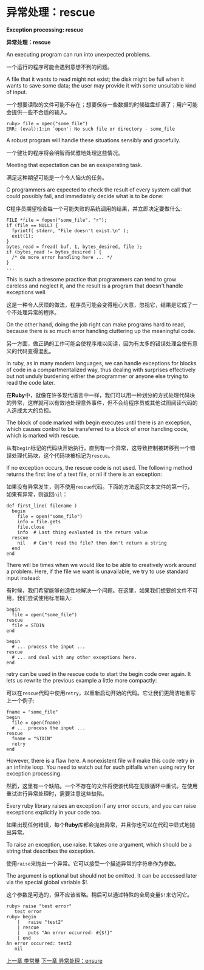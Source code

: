 # 异常处理：rescue
**Exception processing: rescue**

**异常处理：rescue**

An executing program can run into unexpected problems. 

一个运行的程序可能会遇到意想不到的问题。

A file that it wants to read might not exist; the disk might be full when it wants to save some data; the user may provide it with some unsuitable kind of input.

一个想要读取的文件可能不存在；想要保存一些数据的时候磁盘却满了；用户可能会提供一些不合适的输入。

```
ruby> file = open("some_file")
ERR: (eval):1:in `open': No such file or directory - some_file
```

A robust program will handle these situations sensibly and gracefully. 

一个健壮的程序将会明智而优雅地处理这些情况。

Meeting that expectation can be an exasperating task. 

满足这种期望可能是一个令人恼火的任务。

C programmers are expected to check the result of every system call that could possibly fail, and immediately decide what is to be done:

**C**程序员期望检查每一个可能失败的系统调用的结果，并立即决定要做什么:

```
FILE *file = fopen("some_file", "r");
if (file == NULL) {
  fprintf( stderr, "File doesn't exist.\n" );
  exit(1);
}
bytes_read = fread( buf, 1, bytes_desired, file );
if (bytes_read != bytes_desired ) {
  /* do more error handling here ... */
}
...
```

This is such a tiresome practice that programmers can tend to grow careless and neglect it, and the result is a program that doesn't handle exceptions well. 

这是一种令人厌烦的做法，程序员可能会变得粗心大意，忽视它，结果是它成了一个不处理异常的程序。

On the other hand, doing the job right can make programs hard to read, because there is so much error handling cluttering up the meaningful code.

另一方面，做正确的工作可能会使程序难以阅读，因为有太多的错误处理会使有意义的代码变得混乱。

In ruby, as in many modern languages, we can handle exceptions for blocks of code in a compartmentalized way, thus dealing with surprises effectively but not unduly burdening either the programmer or anyone else trying to read the code later. 

在**Ruby**中，就像在许多现代语言中一样，我们可以用一种划分的方式处理代码块的异常，这样就可以有效地处理意外事件，但不会给程序员或其他试图阅读代码的人造成太大的负担。

The block of code marked with begin executes until there is an exception, which causes control to be transferred to a block of error handling code, which is marked with rescue. 

从有`begin`标记的代码块开始执行，直到有一个异常，这导致控制被转移到一个错误处理代码块，这个代码块被标记为`rescue`。

If no exception occurs, the rescue code is not used. The following method returns the first line of a text file, or nil if there is an exception:

如果没有异常发生，则不使用`rescue`代码。下面的方法返回文本文件的第一行，如果有异常，则返回`nil`：

```
def first_line( filename )
  begin
    file = open("some_file")
    info = file.gets
    file.close
    info  # Last thing evaluated is the return value
  rescue
    nil   # Can't read the file? then don't return a string
  end
end
```

There will be times when we would like to be able to creatively work around a problem. Here, if the file we want is unavailable, we try to use standard input instead:

有时候，我们希望能够创造性地解决一个问题。在这里，如果我们想要的文件不可用，我们尝试使用标准输入:

```
begin
  file = open("some_file")
rescue
  file = STDIN
end

begin
  # ... process the input ...
rescue
  # ... and deal with any other exceptions here.
end
```

retry can be used in the rescue code to start the begin code over again. It lets us rewrite the previous example a little more compactly:

可以在`rescue`代码中使用`retry`，以重新启动开始的代码。它让我们更简洁地重写上一个例子:

```
fname = "some_file"
begin
  file = open(fname)
  # ... process the input ...
rescue
  fname = "STDIN"
  retry
end
```

However, there is a flaw here. A nonexistent file will make this code retry in an infinite loop. You need to watch out for such pitfalls when using retry for exception processing.

然而，这里有一个缺陷。一个不存在的文件将使该代码在无限循环中重试。在使用重试进行异常处理时，需要注意这些缺陷。

Every ruby library raises an exception if any error occurs, and you can raise exceptions explicitly in your code too. 

如果出现任何错误，每个**Ruby**库都会抛出异常，并且你也可以在代码中显式地抛出异常。

To raise an exception, use raise. It takes one argument, which should be a string that describes the exception. 

使用`raise`来抛出一个异常。它可以接受一个描述异常的字符串作为参数。

The argument is optional but should not be omitted. It can be accessed later via the special global variable $!.

这个参数是可选的，但不应该省略。稍后可以通过特殊的全局变量`$!`来访问它。

```
ruby> raise "test error"
   test error
ruby> begin
    |   raise "test2"
    | rescue
    |   puts "An error occurred: #{$!}"
    | end
An error occurred: test2
   nil
```

[上一章 类常量](./constants.md "Class constants")
[下一章 异常处理：ensure](./ensure.md "Exception processing: ensure")
